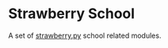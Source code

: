# Strawberry School

A set of [strawberry.py](https://github.com/strawberry-py) school related modules.
